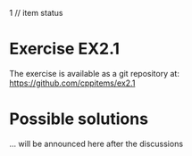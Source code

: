 1 // item status
# Exercise EX2.1

The exercise is available as a git repository at:
https://github.com/cppitems/ex2.1

# Possible solutions
... will be announced here after the discussions

